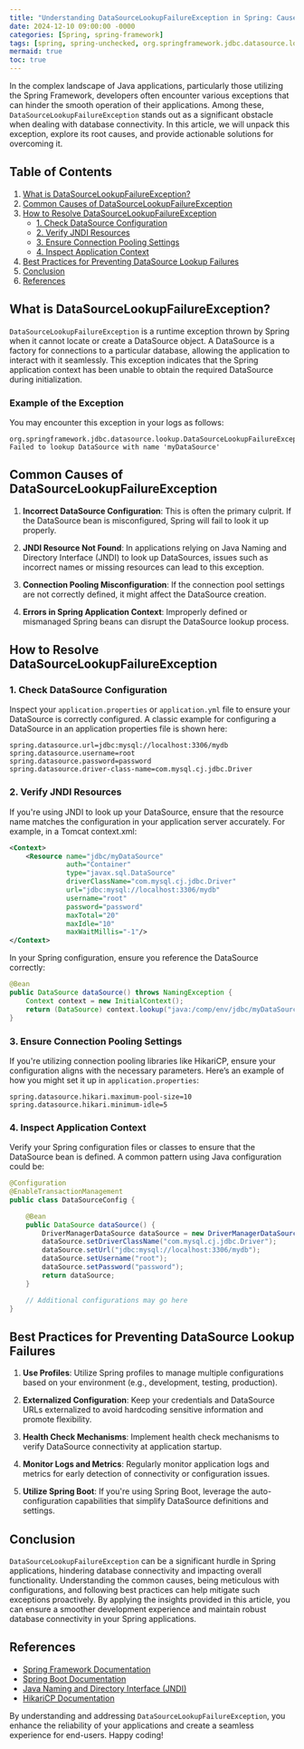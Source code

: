 ```yaml
---
title: "Understanding DataSourceLookupFailureException in Spring: Causes, Solutions, and Best Practices"
date: 2024-12-10 09:00:00 -0000
categories: [Spring, spring-framework]
tags: [spring, spring-unchecked, org.springframework.jdbc.datasource.lookup]
mermaid: true
toc: true
---
```



In the complex landscape of Java applications, particularly those utilizing the Spring Framework, developers often encounter various exceptions that can hinder the smooth operation of their applications. Among these, `DataSourceLookupFailureException` stands out as a significant obstacle when dealing with database connectivity. In this article, we will unpack this exception, explore its root causes, and provide actionable solutions for overcoming it. 

## Table of Contents
1. [What is DataSourceLookupFailureException?](#what-is-datasourcelookupfailureexception)
2. [Common Causes of DataSourceLookupFailureException](#common-causes-of-datasourcelookupfailureexception)
3. [How to Resolve DataSourceLookupFailureException](#how-to-resolve-datasourcelookupfailureexception)
   - [1. Check DataSource Configuration](#1-check-datasource-configuration)
   - [2. Verify JNDI Resources](#2-verify-jndi-resources)
   - [3. Ensure Connection Pooling Settings](#3-ensure-connection-pooling-settings)
   - [4. Inspect Application Context](#4-inspect-application-context)
4. [Best Practices for Preventing DataSource Lookup Failures](#best-practices-for-preventing-datasource-lookup-failures)
5. [Conclusion](#conclusion)
6. [References](#references)

## What is DataSourceLookupFailureException?

`DataSourceLookupFailureException` is a runtime exception thrown by Spring when it cannot locate or create a DataSource object. A DataSource is a factory for connections to a particular database, allowing the application to interact with it seamlessly. This exception indicates that the Spring application context has been unable to obtain the required DataSource during initialization.

### Example of the Exception
You may encounter this exception in your logs as follows:
```plaintext
org.springframework.jdbc.datasource.lookup.DataSourceLookupFailureException: Failed to lookup DataSource with name 'myDataSource'
```

## Common Causes of DataSourceLookupFailureException

1. **Incorrect DataSource Configuration**: This is often the primary culprit. If the DataSource bean is misconfigured, Spring will fail to look it up properly.

2. **JNDI Resource Not Found**: In applications relying on Java Naming and Directory Interface (JNDI) to look up DataSources, issues such as incorrect names or missing resources can lead to this exception.

3. **Connection Pooling Misconfiguration**: If the connection pool settings are not correctly defined, it might affect the DataSource creation.

4. **Errors in Spring Application Context**: Improperly defined or mismanaged Spring beans can disrupt the DataSource lookup process.

## How to Resolve DataSourceLookupFailureException

### 1. Check DataSource Configuration
Inspect your `application.properties` or `application.yml` file to ensure your DataSource is correctly configured. A classic example for configuring a DataSource in an application properties file is shown here:

```properties
spring.datasource.url=jdbc:mysql://localhost:3306/mydb
spring.datasource.username=root
spring.datasource.password=password
spring.datasource.driver-class-name=com.mysql.cj.jdbc.Driver
```

### 2. Verify JNDI Resources
If you're using JNDI to look up your DataSource, ensure that the resource name matches the configuration in your application server accurately. For example, in a Tomcat context.xml:

```xml
<Context>
    <Resource name="jdbc/myDataSource"
              auth="Container"
              type="javax.sql.DataSource"
              driverClassName="com.mysql.cj.jdbc.Driver"
              url="jdbc:mysql://localhost:3306/mydb"
              username="root"
              password="password"
              maxTotal="20"
              maxIdle="10"
              maxWaitMillis="-1"/>
</Context>
```

In your Spring configuration, ensure you reference the DataSource correctly:
```java
@Bean
public DataSource dataSource() throws NamingException {
    Context context = new InitialContext();
    return (DataSource) context.lookup("java:/comp/env/jdbc/myDataSource");
}
```

### 3. Ensure Connection Pooling Settings
If you're utilizing connection pooling libraries like HikariCP, ensure your configuration aligns with the necessary parameters. Here’s an example of how you might set it up in `application.properties`:
```properties
spring.datasource.hikari.maximum-pool-size=10
spring.datasource.hikari.minimum-idle=5
```

### 4. Inspect Application Context
Verify your Spring configuration files or classes to ensure that the DataSource bean is defined. A common pattern using Java configuration could be:

```java
@Configuration
@EnableTransactionManagement
public class DataSourceConfig {

    @Bean
    public DataSource dataSource() {
        DriverManagerDataSource dataSource = new DriverManagerDataSource();
        dataSource.setDriverClassName("com.mysql.cj.jdbc.Driver");
        dataSource.setUrl("jdbc:mysql://localhost:3306/mydb");
        dataSource.setUsername("root");
        dataSource.setPassword("password");
        return dataSource;
    }

    // Additional configurations may go here
}
```

## Best Practices for Preventing DataSource Lookup Failures

1. **Use Profiles**: Utilize Spring profiles to manage multiple configurations based on your environment (e.g., development, testing, production).

2. **Externalized Configuration**: Keep your credentials and DataSource URLs externalized to avoid hardcoding sensitive information and promote flexibility.

3. **Health Check Mechanisms**: Implement health check mechanisms to verify DataSource connectivity at application startup.

4. **Monitor Logs and Metrics**: Regularly monitor application logs and metrics for early detection of connectivity or configuration issues.

5. **Utilize Spring Boot**: If you're using Spring Boot, leverage the auto-configuration capabilities that simplify DataSource definitions and settings.

## Conclusion

`DataSourceLookupFailureException` can be a significant hurdle in Spring applications, hindering database connectivity and impacting overall functionality. Understanding the common causes, being meticulous with configurations, and following best practices can help mitigate such exceptions proactively. By applying the insights provided in this article, you can ensure a smoother development experience and maintain robust database connectivity in your Spring applications.

## References
- [Spring Framework Documentation](https://docs.spring.io/spring-framework/docs/current/reference/html/)
- [Spring Boot Documentation](https://docs.spring.io/spring-boot/docs/current/reference/html/)
- [Java Naming and Directory Interface (JNDI)](https://docs.oracle.com/javase/8/docs/technotes/guides/jndi/)
- [HikariCP Documentation](https://github.com/brettwooldridge/HikariCP)

By understanding and addressing `DataSourceLookupFailureException`, you enhance the reliability of your applications and create a seamless experience for end-users. Happy coding!